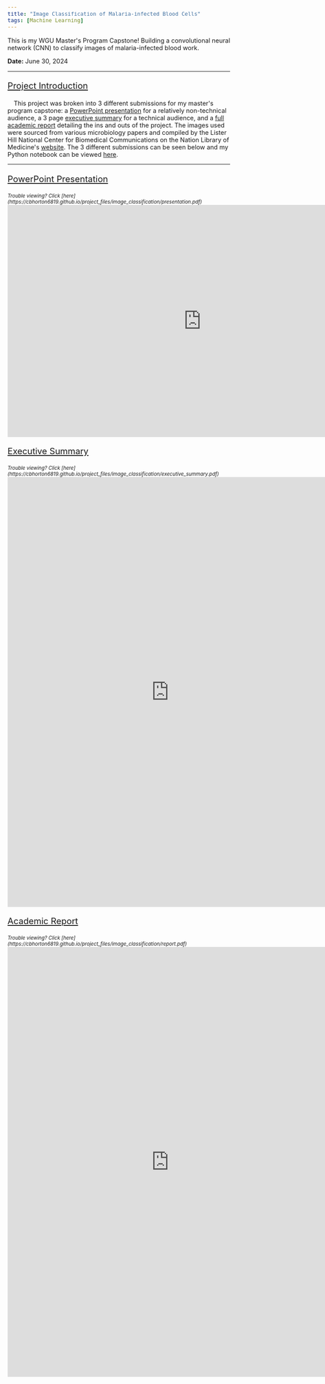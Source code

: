 ```yaml
---
title: "Image Classification of Malaria-infected Blood Cells"
tags: [Machine Learning]
---
```


This is my WGU Master's Program Capstone! Building a convolutional neural network (CNN) to classify 
images of malaria-infected blood work.

<span style="font-weight:bold;">Date:</span> June 30, 2024

---

<body style="font-size: 90%;">

<p style="font-size:140%; text-decoration:underline;">Project Introduction</p>
&emsp;This project was broken into 3 different submissions for my master's program capstone: a <a href="https://cbhorton6819.github.io/project_files/image_classification/presentation.pdf" target="_blank">PowerPoint presentation</a> for a relatively non-technical audience, a 3 page <a href="https://cbhorton6819.github.io/project_files/image_classification/executive_summary.pdf" target="_blank">executive summary</a> for a technical audience, and a <a href="https://cbhorton6819.github.io/project_files/image_classification/report.pdf" target="_blank">full academic report</a> detailing the ins and outs of the project. The images used were sourced from various microbiology papers and compiled by the Lister Hill National Center for Biomedical Communications on the Nation Library of Medicine's <a href="https://lhncbc.nlm.nih.gov/LHC-research/LHC-projects/image-processing/malaria-datasheet.html" target="_blank">website</a>. The 3 different submissions can be seen below and my Python notebook can be viewed <a href="https://nbviewer.org/urls/cbhorton6819.github.io/project_files/image_classification/capstone.ipynb" target="_blank">here</a>.

</body>

---

<body style="font-size: 90%;">

<p style="font-size:140%; text-decoration:underline;">PowerPoint Presentation</p>
<span style="font-style: italic; font-size: 80%;">Trouble viewing? Click 
[here](https://cbhorton6819.github.io/project_files/image_classification/presentation.pdf)</span>
<iframe frameborder="0" scrolling="no" width="900" height="540" src="https://cbhorton6819.github.io/project_files/image_classification/presentation.pdf#zoom=33"> </iframe>

<p style="font-size:140%; text-decoration:underline;">Executive Summary</p>
<span style="font-style: italic; font-size: 80%;">Trouble viewing? Click 
[here](https://cbhorton6819.github.io/project_files/image_classification/executive_summary.pdf)</span>
<iframe frameborder="0" scrolling="no" width="750" height="1000" src="https://cbhorton6819.github.io/project_files/image_classification/executive_summary.pdf#zoom=90"> </iframe>

<p style="font-size:140%; text-decoration:underline;">Academic Report</p>
<span style="font-style: italic; font-size: 80%;">Trouble viewing? Click 
[here](https://cbhorton6819.github.io/project_files/image_classification/report.pdf)</span>
<iframe frameborder="0" scrolling="no" width="750" height="1000" src="https://cbhorton6819.github.io/project_files/image_classification/report.pdf#zoom=90"> </iframe>

</body>